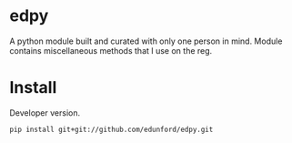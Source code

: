 # edpy

A python module built and curated with only one person in mind. Module contains  miscellaneous methods that I use on the reg.

# Install

Developer version.
```
pip install git+git://github.com/edunford/edpy.git
```

